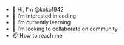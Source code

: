 - 👋 Hi, I’m @koko1942
- 👀 I’m interested in coding
- 🌱 I’m currently learning 
- 💞️ I’m looking to collaborate on community
- 📫 How to reach me 

<!---
koko1942/koko1942 is a ✨ special ✨ repository because its `README.md` (this file) appears on your GitHub profile.
You can click the Preview link to take a look at your changes.
--->
